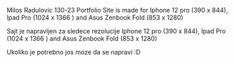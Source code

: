 Milos Radulovic 130-23
Portfolio
Site is made for Iphone 12 pro (390 x 844), Ipad Pro (1024 x 1366 ) and Asus Zenbook Fold (853 x 1280)

Sajt je napravljen za sledece rezolucije Iphone 12 pro (390 x 844), Ipad Pro (1024 x 1366 ) and Asus Zenbook Fold (853 x 1280)

Ukoliko je potrebno jos moze da se napravi :D
